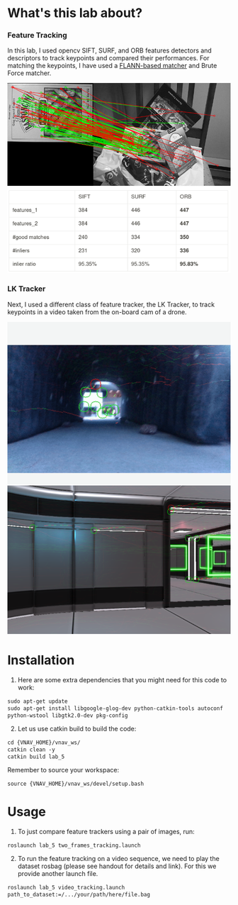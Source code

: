 # What's this lab about?

### Feature Tracking

In this lab, I used opencv SIFT, SURF, and ORB features detectors and descriptors to track keypoints and compared their performances. For matching the keypoints, I have used a [FLANN-based matcher](https://docs.opencv.org/3.4/d5/d6f/tutorial_feature_flann_matcher.html) and Brute Force matcher.

![Alt text](matching.png)
![Alt text](performances.png)

### LK Tracker

Next, I used a different class of feature tracker, the LK Tracker, to track keypoints in a video taken from the on-board cam of a drone.

![Alt text](tunnel.png)
![Alt text](race.png)


# Installation

1. Here are some extra dependencies that you might need for this code to work:

```
sudo apt-get update
sudo apt-get install libgoogle-glog-dev python-catkin-tools autoconf python-wstool libgtk2.0-dev pkg-config
```
2. Let us use catkin build to build the code:
```
cd {VNAV_HOME}/vnav_ws/
catkin clean -y
catkin build lab_5
```

Remember to source your workspace:
```
source {VNAV_HOME}/vnav_ws/devel/setup.bash
```

# Usage

1. To just compare feature trackers using a pair of images, run:
```
roslaunch lab_5 two_frames_tracking.launch
```

2. To run the feature tracking on a video sequence, we need to play the dataset rosbag (please see handout for details and link).
For this we provide another launch file.
```
roslaunch lab_5 video_tracking.launch path_to_dataset:=/.../your/path/here/file.bag
```


